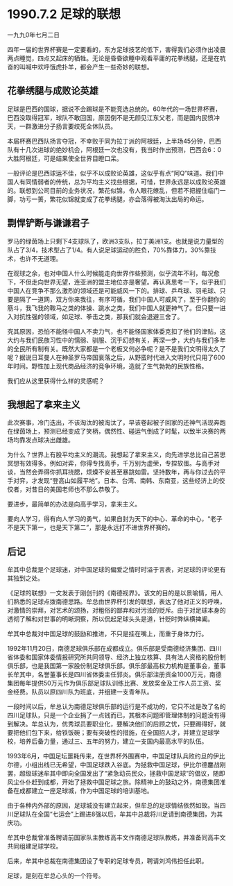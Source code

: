 # 1990.7.2 足球的联想

一九九0年七月二日  
  
 四年一届的世界杯赛是一定要看的，东方足球技艺的低下，害得我们必须作出凌晨两点睡觉，四点又起床的牺牲。无论是昏昏欲睡中观看平庸的花拳绣腿，还是在吭奋的叫喊中欢呼饿虎扑羊，都会产生一些奇妙的联想。

## **花拳绣腿与成败论英雄**

足球是巴西的国球，据说不会踢球是不能竞选总统的。60年代的一场世界杯赛，巴西没取得冠军，球队不敢回国，原因倒不是无颜见江东父老，而是国内民愤冲天，一群激进分子扬言要绞死全体队员。  
  
 本届杯赛巴西队扬言夺冠，不幸败于同为拉丁派的阿根廷，上半场45分钟，巴西队有十几次进球的绝妙机会，阿根廷一次也没有，我当时作出预测，巴西会6：0大胜阿根廷，可是结果使全世界目瞪口呆。  
  
 一般评论是巴西球运不佳，似乎不以成败论英雄，这似乎有点“阿Q”味道。我们中国人有同情弱者的传统，总为平均主义找些根据，可惜，世界永远是以成败论英雄的。联想到公司目前的业务状况，繁花似锦，令人眼花缭乱，但若不把握住临门一脚，功亏一篑，繁花似锦就变成了花拳绣腿，亦会落得被淘汰出局的命运。

## **剽悍铲断与谦谦君子**

罗马的绿茵场上只剩下4支球队了，欧洲3支队，拉丁美洲1支。也就是说力量型的队占了3/4，技术型占了1/4。有人说足球运动的胜负，70%靠体力，30%靠技术，也许不无道理。  
  
 在观球之余，也对中国人什么时候能走向世界作些预测，似乎流年不利，每况愈下，不但走向世界无望，连亚洲的盟主地位亦是奢望。再认真思考一下，似乎我们中国人在竞争不那么激烈的领域还是可能威风一下的。排球、乒乓球、羽毛球、只要是隔了一道网，双方你来我往，有序可循，我们中国人可威风了，至于你翻你的筋斗，我飞我的鞍马之类的体操、跳水之类，我们中国人就更神气了。但只要一进入对抗性强的领域，如足球、拳击之类，那我们就会退避三舍了。  
  
 究其原因，恐怕不能怪中国人不卖力气，也不能怪国家体委克扣了他们的津贴，这大约与我们民族习性中的懦弱、驯服、沉于幻想有关，再深一步，大约与我们多年的全民所有制有关。既然大家都是一个老板又何必争呢？是不是我们文明得太久了呢？据说日耳曼人在神圣罗马帝国衰落之后，从野蛮时代进入文明时代只用了600年时间。野性加上现代商品经济的竞争环境，造就了生气勃勃的民族性格。  
  
 我们应从这里获得什么样的灵感呢？

## **我想起了拿来主义**

此次赛事，冷门迭出，不该淘汰的被淘汰了，早该卷起被子回家的还神气活现奔跑在绿茵场上，预测已经变成了笑柄，偶然性、碰运气倒成了时髦，以致半决赛的两场均靠发点球决出雌雄。  
  
 为什么？世界上有股平均主义的潮流。我想起了拿来主义，向先进学总比自己苦思冥想有效得多。例如对弈，你得专找高手，千万别为虚荣，专捏软蛋。与高手对谈，当然会弄得你抓耳挠腮，烦燥不安甚至暴跳如雷。坚持数年，再与你过去的平手对弈，才发现“登高山如履平地”。日本、台湾、南韩、东南亚，这些经济上的佼佼者，对昔日的美国老师也不那么恭敬了。  
  
 要进步，最简单的办法是向高手学习，拿来主义。  
  
 要向人学习，得有向人学习的勇气，如果自封为天下的中心、革命的中心，“老子不是天下第一，也是天下第二”，那是永远打不进世界杯赛的。

## **后记**

牟其中总裁是个足球迷，对中国足球的偏爱之情时时溢于言表，对足球的评论更有其独到之处。  
  
 《足球的联想》一文发表于刚创刊的《南德视界》。该文的目的是以景喻情，用人们熟悉的足球点拨南德思路。牟总由世界杯引发的联想，表达了他对正义的呼唤，对激情的崇拜，对艺术的颂扬，对粗俗的鄙弃和对污浊的贬斥。由于对足球本身的透彻了解和对世事的明晰洞察，所以侃起足球头头是道，针贬时弊纵横捭阖。  
  
 牟其中总裁对中国足球的鼓励和推进，不只是挂在嘴上，而重于身体力行。  
  
 1992年11月20日，南德足球俱乐部在成都成立。俱乐部是受南德经济集团、四川省体委和国家体委情报研究所共同领导、经济上独立核算、具有法人资格的股份制俱乐部，也是我国第一家股份制足球俱乐部。俱乐部最高权力机构是董事会，董事长牟其中，名誉董事长是四川省体委主任郭炎。俱乐部注册资金1000万元，南德集团每年提供50万元作为俱乐部足球队训练比赛、发放奖金及工作人员工资、奖金经费。队员以原四川队为班底，并组建一支青年队。  
  
 一段时间以后，牟总认为南德足球俱乐部的运行是不成功的，它只不过是改了名的四川足球队，只是一个企业捐了一点钱而已，其根本问题即管理体制的问题没有得到解决。牟总认为，优秀球员要职业化，要解决他们的后顾之忧，只要踢得好，就要把他们包下来，给铁饭碗；要有突破性的措施，在全国招人才，并建立足球学校，培养后备力量，通过三、五年的努力，建立一支国内最高水平的队伍。  
  
 1993年6月，中国足坛噩耗传来，在世界杯外围赛中，中国足球队兵败约旦的伊比尔德，小组出线已无希望，中国足球跌入谷底。为拯救中国足球，伊比尔德鏖战刚罢，超级球迷牟其中即向全国发出了“紧急动员民众，拯救中国足球”的倡议，随即风尘仆仆赶到成都，开始了拯救中国足球之旅。除精神上的鼓动之外，南德集团准备在成都建立一座足球城，作为中国足球的培训基地。  
  
 由于各种内外部的原因，足球城没有建立起来，但牟总的足球情结依然如故。当四川足球队在全国“七运会”上踢进8强以后，牟其中总裁将川足请到南德集团，为其庆功。  
  
 牟其中总裁曾准备聘请前国家队主教练高丰文作南德足球队教练，并准备同高丰文共同组建足球学校。  
  
 后来，牟其中总裁在南德集团设了专职的足球专员，聘请刘鸿伟担任此职。  
  
 足球，是刻在牟总心头的一个符号。  


